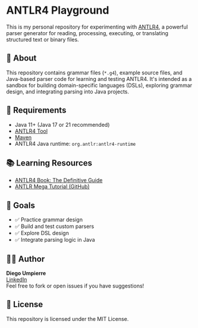 # ANTLR4 Playground

This is my personal repository for experimenting with [ANTLR4](https://www.antlr.org/), a powerful parser generator for reading, processing, executing, or translating structured text or binary files.

## 🚀 About

This repository contains grammar files (`*.g4`), example source files, and Java-based parser code for learning and testing ANTLR4. It's intended as a sandbox for building domain-specific languages (DSLs), exploring grammar design, and integrating parsing into Java projects.

## 🔧 Requirements

- Java 11+ (Java 17 or 21 recommended)
- [ANTLR4 Tool](https://www.antlr.org/)
- [Maven](https://maven.apache.org/) 
- ANTLR4 Java runtime: `org.antlr:antlr4-runtime`

## 📚 Learning Resources

- [ANTLR4 Book: The Definitive Guide](https://pragprog.com/titles/tpantlr2/the-definitive-antlr-4-reference/)
- [ANTLR Mega Tutorial (GitHub)](https://github.com/antlr/grammars-v4)

## 🧠 Goals

- ✅ Practice grammar design
- ✅ Build and test custom parsers
- ✅ Explore DSL design
- ✅ Integrate parsing logic in Java

## 👨‍💻 Author

**Diego Umpierre**  
[LinkedIn](https://www.linkedin.com/in/diego-umpierre/)  
Feel free to fork or open issues if you have suggestions!

## 📝 License

This repository is licensed under the MIT License.
